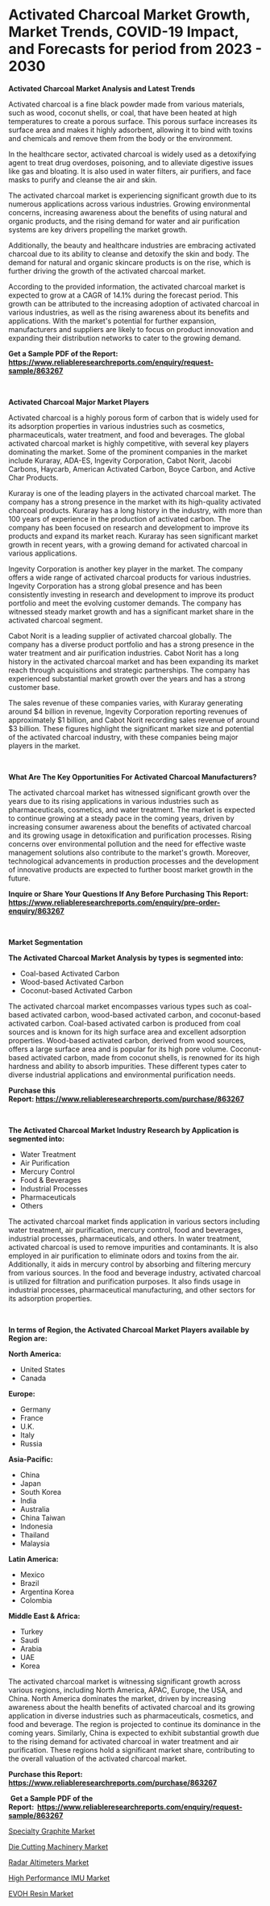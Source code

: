 <p><h1>Activated Charcoal Market Growth, Market Trends, COVID-19 Impact, and Forecasts for period from 2023 - 2030</h1></p><p><strong>Activated Charcoal Market Analysis and Latest Trends</strong></p>
<p><p>Activated charcoal is a fine black powder made from various materials, such as wood, coconut shells, or coal, that have been heated at high temperatures to create a porous surface. This porous surface increases its surface area and makes it highly adsorbent, allowing it to bind with toxins and chemicals and remove them from the body or the environment.</p><p>In the healthcare sector, activated charcoal is widely used as a detoxifying agent to treat drug overdoses, poisoning, and to alleviate digestive issues like gas and bloating. It is also used in water filters, air purifiers, and face masks to purify and cleanse the air and skin.</p><p>The activated charcoal market is experiencing significant growth due to its numerous applications across various industries. Growing environmental concerns, increasing awareness about the benefits of using natural and organic products, and the rising demand for water and air purification systems are key drivers propelling the market growth.</p><p>Additionally, the beauty and healthcare industries are embracing activated charcoal due to its ability to cleanse and detoxify the skin and body. The demand for natural and organic skincare products is on the rise, which is further driving the growth of the activated charcoal market.</p><p>According to the provided information, the activated charcoal market is expected to grow at a CAGR of 14.1% during the forecast period. This growth can be attributed to the increasing adoption of activated charcoal in various industries, as well as the rising awareness about its benefits and applications. With the market's potential for further expansion, manufacturers and suppliers are likely to focus on product innovation and expanding their distribution networks to cater to the growing demand.</p></p>
<p><strong>Get a Sample PDF of the Report:&nbsp; <a href="https://www.reliableresearchreports.com/enquiry/request-sample/863267">https://www.reliableresearchreports.com/enquiry/request-sample/863267</a></strong></p>
<p>&nbsp;</p>
<p><strong>Activated Charcoal Major Market Players</strong></p>
<p><p>Activated charcoal is a highly porous form of carbon that is widely used for its adsorption properties in various industries such as cosmetics, pharmaceuticals, water treatment, and food and beverages. The global activated charcoal market is highly competitive, with several key players dominating the market. Some of the prominent companies in the market include Kuraray, ADA-ES, Ingevity Corporation, Cabot Norit, Jacobi Carbons, Haycarb, American Activated Carbon, Boyce Carbon, and Active Char Products.</p><p>Kuraray is one of the leading players in the activated charcoal market. The company has a strong presence in the market with its high-quality activated charcoal products. Kuraray has a long history in the industry, with more than 100 years of experience in the production of activated carbon. The company has been focused on research and development to improve its products and expand its market reach. Kuraray has seen significant market growth in recent years, with a growing demand for activated charcoal in various applications.</p><p>Ingevity Corporation is another key player in the market. The company offers a wide range of activated charcoal products for various industries. Ingevity Corporation has a strong global presence and has been consistently investing in research and development to improve its product portfolio and meet the evolving customer demands. The company has witnessed steady market growth and has a significant market share in the activated charcoal segment.</p><p>Cabot Norit is a leading supplier of activated charcoal globally. The company has a diverse product portfolio and has a strong presence in the water treatment and air purification industries. Cabot Norit has a long history in the activated charcoal market and has been expanding its market reach through acquisitions and strategic partnerships. The company has experienced substantial market growth over the years and has a strong customer base.</p><p>The sales revenue of these companies varies, with Kuraray generating around $4 billion in revenue, Ingevity Corporation reporting revenues of approximately $1 billion, and Cabot Norit recording sales revenue of around $3 billion. These figures highlight the significant market size and potential of the activated charcoal industry, with these companies being major players in the market.</p></p>
<p>&nbsp;</p>
<p><strong>What Are The Key Opportunities For Activated Charcoal Manufacturers?</strong></p>
<p><p>The activated charcoal market has witnessed significant growth over the years due to its rising applications in various industries such as pharmaceuticals, cosmetics, and water treatment. The market is expected to continue growing at a steady pace in the coming years, driven by increasing consumer awareness about the benefits of activated charcoal and its growing usage in detoxification and purification processes. Rising concerns over environmental pollution and the need for effective waste management solutions also contribute to the market's growth. Moreover, technological advancements in production processes and the development of innovative products are expected to further boost market growth in the future.</p></p>
<p><strong>Inquire or Share Your Questions If Any Before Purchasing This Report: <a href="https://www.reliableresearchreports.com/enquiry/pre-order-enquiry/863267">https://www.reliableresearchreports.com/enquiry/pre-order-enquiry/863267</a></strong></p>
<p>&nbsp;</p>
<p><strong>Market Segmentation</strong></p>
<p><strong>The Activated Charcoal Market Analysis by types is segmented into:</strong></p>
<p><ul><li>Coal-based Activated Carbon</li><li>Wood-based Activated Carbon</li><li>Coconut-based Activated Carbon</li></ul></p>
<p><p>The activated charcoal market encompasses various types such as coal-based activated carbon, wood-based activated carbon, and coconut-based activated carbon. Coal-based activated carbon is produced from coal sources and is known for its high surface area and excellent adsorption properties. Wood-based activated carbon, derived from wood sources, offers a large surface area and is popular for its high pore volume. Coconut-based activated carbon, made from coconut shells, is renowned for its high hardness and ability to absorb impurities. These different types cater to diverse industrial applications and environmental purification needs.</p></p>
<p><strong>Purchase this Report:&nbsp;<a href="https://www.reliableresearchreports.com/purchase/863267">https://www.reliableresearchreports.com/purchase/863267</a></strong></p>
<p>&nbsp;</p>
<p><strong>The Activated Charcoal Market Industry Research by Application is segmented into:</strong></p>
<p><ul><li>Water Treatment</li><li>Air Purification</li><li>Mercury Control</li><li>Food & Beverages</li><li>Industrial Processes</li><li>Pharmaceuticals</li><li>Others</li></ul></p>
<p><p>The activated charcoal market finds application in various sectors including water treatment, air purification, mercury control, food and beverages, industrial processes, pharmaceuticals, and others. In water treatment, activated charcoal is used to remove impurities and contaminants. It is also employed in air purification to eliminate odors and toxins from the air. Additionally, it aids in mercury control by absorbing and filtering mercury from various sources. In the food and beverage industry, activated charcoal is utilized for filtration and purification purposes. It also finds usage in industrial processes, pharmaceutical manufacturing, and other sectors for its adsorption properties.</p></p>
<p>&nbsp;</p>
<p><strong>In terms of Region, the Activated Charcoal Market Players available by Region are:</strong></p>
<p>
    <p> <strong> North America: </strong>
        <ul>
            <li>United States</li>
            <li>Canada</li>
        </ul>
        </p> 
    <p> <strong> Europe: </strong>
        <ul>
            <li>Germany</li>
            <li>France</li>
            <li>U.K.</li>
            <li>Italy</li>
            <li>Russia</li>
        </ul>
        </p> 
    <p> <strong> Asia-Pacific: </strong>
        <ul>
            <li>China</li>
            <li>Japan</li>
            <li>South Korea</li>
            <li>India</li>
            <li>Australia</li>
            <li>China Taiwan</li>
            <li>Indonesia</li>
            <li>Thailand</li>
            <li>Malaysia</li>
        </ul>
        </p> 
    <p> <strong> Latin America: </strong>
        <ul>
            <li>Mexico</li>
            <li>Brazil</li>
            <li>Argentina Korea</li>
            <li>Colombia</li>
        </ul>
        </p> 
    <p> <strong> Middle East & Africa: </strong>
        <ul>
            <li>Turkey</li>
            <li>Saudi</li>
            <li>Arabia</li>
            <li>UAE</li>
            <li>Korea</li>
        </ul>
    </p>
    </p>
<p><p>The activated charcoal market is witnessing significant growth across various regions, including North America, APAC, Europe, the USA, and China. North America dominates the market, driven by increasing awareness about the health benefits of activated charcoal and its growing application in diverse industries such as pharmaceuticals, cosmetics, and food and beverage. The region is projected to continue its dominance in the coming years. Similarly, China is expected to exhibit substantial growth due to the rising demand for activated charcoal in water treatment and air purification. These regions hold a significant market share, contributing to the overall valuation of the activated charcoal market.</p></p>
<p><strong>Purchase this Report: <a href="https://www.reliableresearchreports.com/purchase/863267">https://www.reliableresearchreports.com/purchase/863267</a></strong></p>
<p>&nbsp;<strong>Get a Sample PDF of the Report:&nbsp;&nbsp;<a href="https://www.reliableresearchreports.com/enquiry/request-sample/863267">https://www.reliableresearchreports.com/enquiry/request-sample/863267</a></strong></p>
<p><strong></strong></p>
<p><p><a href="https://github.com/aasishrp01/Market-Research-Report-List-1/blob/main/specialty-graphite-market.md">Specialty Graphite Market</a></p><p><a href="https://medium.com/@kartik.reportprime/die-cutting-machinery-market-share-evolution-and-market-growth-trends-2023-2030-922d27561626">Die Cutting Machinery Market</a></p><p><a href="https://medium.com/@smriti.reportprime/radar-altimeters-market-size-and-market-trends-complete-industry-overview-2023-to-2030-bc78f06d710e">Radar Altimeters Market</a></p><p><a href="https://medium.com/@chiragreportprime/high-performance-imu-market-size-and-market-trends-complete-industry-overview-2023-to-2030-136f09e6e552">High Performance IMU Market</a></p><p><a href="https://github.com/aashishrp02/Market-Research-Report-List-1/blob/main/evoh-resin-market.md">EVOH Resin Market</a></p></p>